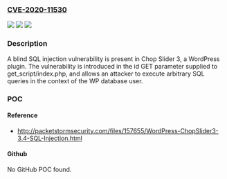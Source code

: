 ### [CVE-2020-11530](https://cve.mitre.org/cgi-bin/cvename.cgi?name=CVE-2020-11530)
![](https://img.shields.io/static/v1?label=Product&message=n%2Fa&color=blue)
![](https://img.shields.io/static/v1?label=Version&message=n%2Fa&color=blue)
![](https://img.shields.io/static/v1?label=Vulnerability&message=n%2Fa&color=brighgreen)

### Description

A blind SQL injection vulnerability is present in Chop Slider 3, a WordPress plugin. The vulnerability is introduced in the id GET parameter supplied to get_script/index.php, and allows an attacker to execute arbitrary SQL queries in the context of the WP database user.

### POC

#### Reference
- http://packetstormsecurity.com/files/157655/WordPress-ChopSlider3-3.4-SQL-Injection.html

#### Github
No GitHub POC found.

